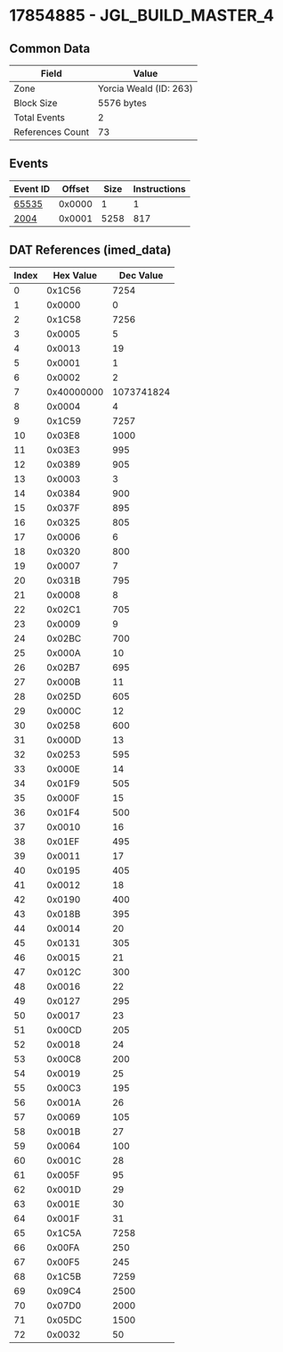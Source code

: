 # 17854885 - JGL_BUILD_MASTER_4

## Common Data

| Field            | Value                  |
|------------------|------------------------|
| Zone             | Yorcia Weald (ID: 263) |
| Block Size       | 5576 bytes             |
| Total Events     | 2                      |
| References Count | 73                     |

## Events

| Event ID            | Offset   |   Size |   Instructions |
|---------------------|----------|--------|----------------|
| [65535](./65535.md) | 0x0000   |      1 |              1 |
| [2004](./2004.md)   | 0x0001   |   5258 |            817 |

## DAT References (imed_data)

|   Index | Hex Value   |   Dec Value |
|---------|-------------|-------------|
|       0 | 0x1C56      |        7254 |
|       1 | 0x0000      |           0 |
|       2 | 0x1C58      |        7256 |
|       3 | 0x0005      |           5 |
|       4 | 0x0013      |          19 |
|       5 | 0x0001      |           1 |
|       6 | 0x0002      |           2 |
|       7 | 0x40000000  |  1073741824 |
|       8 | 0x0004      |           4 |
|       9 | 0x1C59      |        7257 |
|      10 | 0x03E8      |        1000 |
|      11 | 0x03E3      |         995 |
|      12 | 0x0389      |         905 |
|      13 | 0x0003      |           3 |
|      14 | 0x0384      |         900 |
|      15 | 0x037F      |         895 |
|      16 | 0x0325      |         805 |
|      17 | 0x0006      |           6 |
|      18 | 0x0320      |         800 |
|      19 | 0x0007      |           7 |
|      20 | 0x031B      |         795 |
|      21 | 0x0008      |           8 |
|      22 | 0x02C1      |         705 |
|      23 | 0x0009      |           9 |
|      24 | 0x02BC      |         700 |
|      25 | 0x000A      |          10 |
|      26 | 0x02B7      |         695 |
|      27 | 0x000B      |          11 |
|      28 | 0x025D      |         605 |
|      29 | 0x000C      |          12 |
|      30 | 0x0258      |         600 |
|      31 | 0x000D      |          13 |
|      32 | 0x0253      |         595 |
|      33 | 0x000E      |          14 |
|      34 | 0x01F9      |         505 |
|      35 | 0x000F      |          15 |
|      36 | 0x01F4      |         500 |
|      37 | 0x0010      |          16 |
|      38 | 0x01EF      |         495 |
|      39 | 0x0011      |          17 |
|      40 | 0x0195      |         405 |
|      41 | 0x0012      |          18 |
|      42 | 0x0190      |         400 |
|      43 | 0x018B      |         395 |
|      44 | 0x0014      |          20 |
|      45 | 0x0131      |         305 |
|      46 | 0x0015      |          21 |
|      47 | 0x012C      |         300 |
|      48 | 0x0016      |          22 |
|      49 | 0x0127      |         295 |
|      50 | 0x0017      |          23 |
|      51 | 0x00CD      |         205 |
|      52 | 0x0018      |          24 |
|      53 | 0x00C8      |         200 |
|      54 | 0x0019      |          25 |
|      55 | 0x00C3      |         195 |
|      56 | 0x001A      |          26 |
|      57 | 0x0069      |         105 |
|      58 | 0x001B      |          27 |
|      59 | 0x0064      |         100 |
|      60 | 0x001C      |          28 |
|      61 | 0x005F      |          95 |
|      62 | 0x001D      |          29 |
|      63 | 0x001E      |          30 |
|      64 | 0x001F      |          31 |
|      65 | 0x1C5A      |        7258 |
|      66 | 0x00FA      |         250 |
|      67 | 0x00F5      |         245 |
|      68 | 0x1C5B      |        7259 |
|      69 | 0x09C4      |        2500 |
|      70 | 0x07D0      |        2000 |
|      71 | 0x05DC      |        1500 |
|      72 | 0x0032      |          50 |
